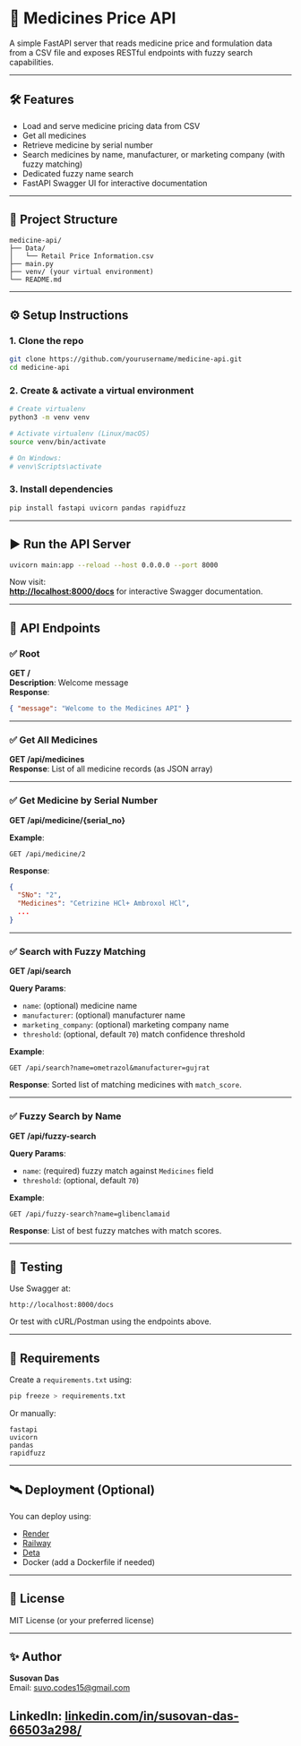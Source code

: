 
# 💊 Medicines Price API

A simple FastAPI server that reads medicine price and formulation data from a CSV file and exposes RESTful endpoints with fuzzy search capabilities.

---

## 🛠️ Features

- Load and serve medicine pricing data from CSV
- Get all medicines
- Retrieve medicine by serial number
- Search medicines by name, manufacturer, or marketing company (with fuzzy matching)
- Dedicated fuzzy name search
- FastAPI Swagger UI for interactive documentation

---

## 📁 Project Structure

```
medicine-api/
├── Data/
│   └── Retail Price Information.csv
├── main.py
├── venv/ (your virtual environment)
└── README.md
```

---

## ⚙️ Setup Instructions

### 1. Clone the repo

```bash
git clone https://github.com/yourusername/medicine-api.git
cd medicine-api
```

### 2. Create & activate a virtual environment

```bash
# Create virtualenv
python3 -m venv venv

# Activate virtualenv (Linux/macOS)
source venv/bin/activate

# On Windows:
# venv\Scripts\activate
```

### 3. Install dependencies

```bash
pip install fastapi uvicorn pandas rapidfuzz
```

---

## ▶️ Run the API Server

```bash
uvicorn main:app --reload --host 0.0.0.0 --port 8000
```

Now visit:  
**[http://localhost:8000/docs](http://localhost:8000/docs)** for interactive Swagger documentation.

---

## 📌 API Endpoints

### ✅ Root

**GET /**  
**Description**: Welcome message  
**Response**:
```json
{ "message": "Welcome to the Medicines API" }
```

---

### ✅ Get All Medicines

**GET /api/medicines**  
**Response**: List of all medicine records (as JSON array)

---

### ✅ Get Medicine by Serial Number

**GET /api/medicine/{serial_no}**

**Example**:
```http
GET /api/medicine/2
```

**Response**:
```json
{
  "SNo": "2",
  "Medicines": "Cetrizine HCl+ Ambroxol HCl",
  ...
}
```

---

### ✅ Search with Fuzzy Matching

**GET /api/search**

**Query Params**:
- `name`: (optional) medicine name
- `manufacturer`: (optional) manufacturer name
- `marketing_company`: (optional) marketing company name
- `threshold`: (optional, default `70`) match confidence threshold

**Example**:
```http
GET /api/search?name=ometrazol&manufacturer=gujrat
```

**Response**:
Sorted list of matching medicines with `match_score`.

---

### ✅ Fuzzy Search by Name

**GET /api/fuzzy-search**

**Query Params**:
- `name`: (required) fuzzy match against `Medicines` field
- `threshold`: (optional, default `70`)

**Example**:
```http
GET /api/fuzzy-search?name=glibenclamaid
```

**Response**:
List of best fuzzy matches with match scores.

---

## 🧪 Testing

Use Swagger at:

```
http://localhost:8000/docs
```

Or test with cURL/Postman using the endpoints above.

---

## 📄 Requirements

Create a `requirements.txt` using:

```bash
pip freeze > requirements.txt
```

Or manually:

```
fastapi
uvicorn
pandas
rapidfuzz
```

---

## 🛰️ Deployment (Optional)

You can deploy using:

- [Render](https://render.com/)
- [Railway](https://railway.app/)
- [Deta](https://deta.space/)
- Docker (add a Dockerfile if needed)

---

## 📌 License

MIT License (or your preferred license)

---

## ✨ Author

**Susovan Das**  
Email: suvo.codes15@gmail.com 

LinkedIn: [linkedin.com/in/susovan-das-66503a298/](https://www.linkedin.com/in/susovan-das-66503a298/)
---
